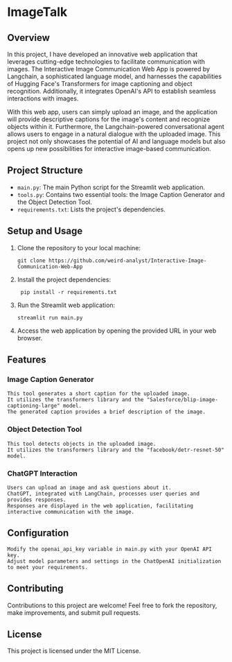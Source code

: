 # ImageTalk

## Overview
In this project, I have developed an innovative web application that leverages cutting-edge technologies to facilitate communication with images. The Interactive Image Communication Web App is powered by Langchain, a sophisticated language model, and harnesses the capabilities of Hugging Face's Transformers for image captioning and object recognition. Additionally, it integrates OpenAI's API to establish seamless interactions with images.

With this web app, users can simply upload an image, and the application will provide descriptive captions for the image's content and recognize objects within it. Furthermore, the Langchain-powered conversational agent allows users to engage in a natural dialogue with the uploaded image. This project not only showcases the potential of AI and language models but also opens up new possibilities for interactive image-based communication.

## Project Structure
- `main.py`: The main Python script for the Streamlit web application.
- `tools.py`: Contains two essential tools: the Image Caption Generator and the Object Detection Tool.
- `requirements.txt`: Lists the project's dependencies.

## Setup and Usage
1. Clone the repository to your local machine:

   ```shell
   git clone https://github.com/weird-analyst/Interactive-Image-Communication-Web-App
   ```
2. Install the project dependencies:

   ```shell
    pip install -r requirements.txt
   ```
3. Run the Streamlit web application:

    ```shell
    streamlit run main.py
    ```
4. Access the web application by opening the provided URL in your web browser.

## Features
### Image Caption Generator

    This tool generates a short caption for the uploaded image.
    It utilizes the transformers library and the "Salesforce/blip-image-captioning-large" model.
    The generated caption provides a brief description of the image.

### Object Detection Tool

    This tool detects objects in the uploaded image.
    It utilizes the transformers library and the "facebook/detr-resnet-50" model.

### ChatGPT Interaction

    Users can upload an image and ask questions about it.
    ChatGPT, integrated with LangChain, processes user queries and provides responses.
    Responses are displayed in the web application, facilitating interactive communication with the image.

## Configuration

    Modify the openai_api_key variable in main.py with your OpenAI API key.
    Adjust model parameters and settings in the ChatOpenAI initialization to meet your requirements.

## Contributing

Contributions to this project are welcome! Feel free to fork the repository, make improvements, and submit pull requests.

## License

This project is licensed under the MIT License.
